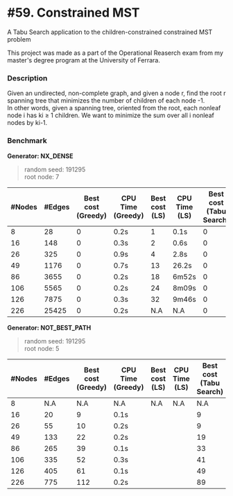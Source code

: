 # #59. Constrained MST
A Tabu Search application to the children-constrained constrained MST problem

This project was made as a part of the Operational Reaserch exam from my master's degree program at the University of Ferrara.

### Description
Given an undirected, non-complete graph, and given a node r, find the root r spanning tree that minimizes the number of children of each node -1.  
In other words, given a spanning tree, oriented from the root, each nonleaf node i has ki ≥ 1 children. We want to minimize the sum over all i nonleaf nodes by ki-1.

### Benchmark

**Generator: NX_DENSE**

> random seed: 191295  
> root node: 7

| #Nodes | #Edges | Best cost (Greedy) | CPU Time (Greedy) | Best cost (LS) | CPU Time (LS) | Best cost (Tabu Search) | CPU Time (Tabu Search) |
|--------|--------|-----|--------|-----|--------|-----|--------|
|      8 |     28 |   0 |   0.2s |   1 |   0.1s |   0 |   0.1s | 
|     16 |    148 |   0 |   0.3s |   2 |   0.6s |   0 |   0.6s |
|     26 |    325 |   0 |   0.9s |   4 |   2.8s |   0 |   1.8s |
|     49 |   1176 |   0 |   0.7s |  13 |  26.2s |   0 |  16.5s |
|     86 |   3655 |   0 |   0.2s |  18 |  6m52s |   0 |   2m8s |
|    106 |   5565 |   0 |   0.2s |  24 |  8m09s |   0 |  4m44s |
|    126 |   7875 |   0 |   0.3s |  32 |  9m46s |   0 |  9m40s |
|    226 |  25425 |   0 |   0.2s | N.A |    N.A |   0 | 96m54s |
<!-- N        E    BestGr TimeGr  BestLS TimeLS BestTabu TimeTabu-->



**Generator: NOT_BEST_PATH**

> random seed: 191295  
> root node: 5

| #Nodes | #Edges | Best cost (Greedy) | CPU Time (Greedy) | Best cost (LS) | CPU Time (LS) | Best cost (Tabu Search) | CPU Time (Tabu Search) |
|--------|--------|-----|--------|-----|--------|-----|--------|
|      8 |    N.A | N.A |    N.A | N.A |    N.A | N.A |    N.A | 
|     16 |     20 |   9 |   0.1s |     |        |   9 |  11.3s |
|     26 |     55 |  10 |   0.2s |     |        |   9 |  29.5s |
|     49 |    133 |  22 |   0.2s |     |        |  19 |  57.1s |
|     86 |    265 |  39 |   0.1s |     |        |  33 |  2m29s |
|    106 |    335 |  52 |   0.3s |     |        |  41 |  3m32s |
|    126 |    405 |  61 |   0.1s |     |        |  49 |  4m30s |
|    226 |    775 | 112 |   0.2s |     |        |  89 | 11m51s |